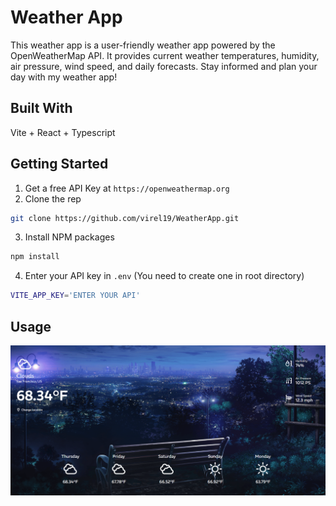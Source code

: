 # Weather App

This weather app is a user-friendly weather app powered by the OpenWeatherMap API. It provides current weather temperatures, humidity, air pressure, wind speed, and daily forecasts. Stay informed and plan your day with my weather app!

## Built With

Vite + React + Typescript

## Getting Started

1. Get a free API Key at ```https://openweathermap.org```
2. Clone the rep
``` bash
git clone https://github.com/virel19/WeatherApp.git
```
3. Install NPM packages
``` bash
npm install
```
4. Enter your API key in `.env` (You need to create one in root directory)
``` bash
VITE_APP_KEY='ENTER YOUR API'
```

## Usage

![demo](./src//assets/Capture.PNG)